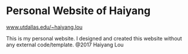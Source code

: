# Personal Website of Haiyang

www.utdallas.edu/~haiyang.lou

This is my personal website.
I designed and created this website without any external code/template.
@2017 Haiyang Lou
